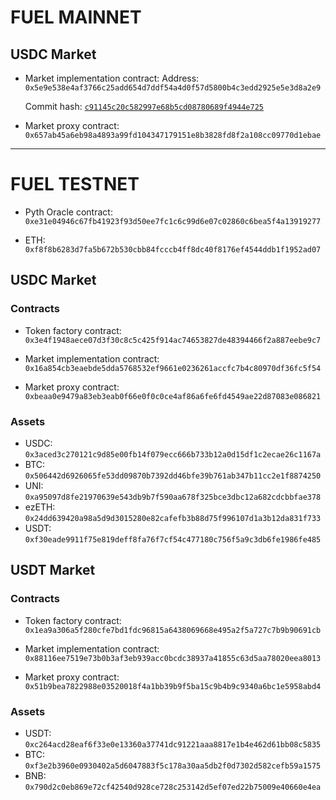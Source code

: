 # FUEL MAINNET

## USDC Market

* Market implementation contract:
    Address: `0x5e9e538e4af3766c25add654d7ddf54a4d0f57d5800b4c3edd2925e5e3d8a2e9`

    Commit hash: [ `c91145c20c582997e68b5cd08780689f4944e725` ](https://github.com/Swaylend/swaylend-monorepo/tree/c91145c20c582997e68b5cd08780689f4944e725)

* Market proxy contract: `0x657ab45a6eb98a4893a99fd104347179151e8b3828fd8f2a108cc09770d1ebae`

---

# FUEL TESTNET
* Pyth Oracle contract: `0xe31e04946c67fb41923f93d50ee7fc1c6c99d6e07c02860c6bea5f4a13919277`

* ETH: `0xf8f8b6283d7fa5b672b530cbb84fcccb4ff8dc40f8176ef4544ddb1f1952ad07`

## USDC Market

### Contracts

* Token factory contract: `0x3e4f1948aece07d3f30c8c5c425f914ac74653827de48394466f2a887eebe9c7`

* Market implementation contract: `0x16a854cb3eaebde5dda5768532ef9661e0236261accfc7b4c80970df36fc5f54`

* Market proxy contract: `0xbeaa0e9479a83eb3eab0f66e0f0c0ce4af86a6fe6fd4549ae22d87083e086821`

### Assets

* USDC: `0x3aced3c270121c9d85e00fb14f079ecc666b733b12a0d15df1c2ecae26c1167a`
* BTC: `0x506442d6926065fe53dd09870b7392dd46bfe39b761ab347b11cc2e1f8874250`
* UNI: `0xa95097d8fe21970639e543db9b7f590aa678f325bce3dbc12a682cdcbbfae378`
* ezETH: `0x24dd639420a98a5d9d3015280e82cafefb3b88d75f996107d1a3b12da831f733`
* USDT: `0xf30eade9911f75e819deff8fa76f7cf54c477180c756f5a9c3db6fe1986fe485`

## USDT Market

### Contracts

* Token factory contract: `0x1ea9a306a5f280cfe7bd1fdc96815a6438069668e495a2f5a727c7b9b90691cb`

* Market implementation contract: `0x88116ee7519e73b0b3af3eb939acc0bcdc38937a41855c63d5aa78020eea8013`

* Market proxy contract: `0x51b9bea7822988e03520018f4a1bb39b9f5ba15c9b4b9c9340a6bc1e5958abd4`

### Assets

* USDT: `0xc264acd28eaf6f33e0e13360a37741dc91221aaa8817e1b4e462d61bb08c5835`
* BTC: `0xf3e2b3960e0930402a5d6047883f5c178a30aa5db2f0d7302d582cefb59a1575`
* BNB: `0x790d2c0eb869e72cf42540d928ce728c253142d5ef07ed22b75009e40660e4ea`
